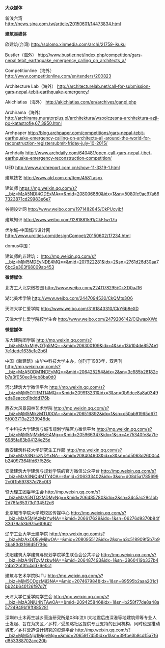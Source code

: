 **大众媒体**  

新浪台湾  
http://news.sina.com.tw/article/20150601/14473834.html  


**建筑类媒体**  

欣建筑(台湾)
http://solomo.xinmedia.com/archi/21759-ikuku

Bustler（海外）
http://www.bustler.net/index.php/competition/gars-nepal.tebit_earthquake_emergency_calling_on_architects_a/

Competitionline（海外）
http://www.competitionline.com/en/tenders/200823

Architecture Lab（海外）
http://architecturelab.net/call-for-submission-gars-nepal-tebit-earthquake-emergency/

Akichiatlas（海外）
http://akichiatlas.com/en/archives/ganpl.php

Archirama（海外）
http://archirama.muratorplus.pl/architektura/wspolczesna-architektura-azji-po-katastrofie,67_3950.html

Archpaper
http://blog.archpaper.com/competitions/gars-nepal-tebit-earthquake-emergency-calling-on-architects-all-around-the-world-for-reconstruction-registersubmit-friday-july-10-2015/

Archdaily
http://www.archdaily.com/640481/open-call-gars-nepal-tibet-earthquake-emergency-reconstruction-competition/  


UED
http://www.archreport.com.cn/show-11-3319-1.html

建筑技艺
http://www.atd.com.cn/Item/4581.aspx

建筑师
https://mp.weixin.qq.com/s?__biz=MzA5NDI4ODExMA==&mid=208006880&idx=1&sn=5080fc9ac97a667323871cd29983e6e7

谷德设计网
http://www.weibo.com/1971482845/CkPUovjbf

建筑知识
http://www.weibo.com/1281881591/CkFfwr17u

优尔城-中国城市设计网
http://www.urcities.com/designCompet/20150602/17234.html

domus中国：

建筑师的非建筑：
http://mp.weixin.qq.com/s?__biz=MjM5MDEyNDE4MQ==&mid=207922281&idx=2&sn=2761d26d30aa76bc2e303f68009ab453


**微博媒体**  

北方工大北京微校园
http://www.weibo.com/2241178295/CkXD0aJ16

湖北美术学院 
http://www.weibo.com/2447094530/CkQMts3O6

天津大学仁爱学院
http://www.weibo.com/3161843310/CkY6b8eXD

天津大学仁爱学院校学生会
http://www.weibo.com/2479206142/Cl2wapXWd


**微信媒体**


东大建院团学联
http://mp.weixin.qq.com/s?__biz=MzAxMjAyOTg5MQ==&mid=206300109&idx=4&sn=13b104de8574e17e1dede1635e1c2b6f

中国《新建筑》由华中科技大学主办，创刊于1983年，双月刊
http://mp.weixin.qq.com/s?__biz=MzA5ODM1NDEyMQ==&mid=206425254&idx=2&sn=3c985b28182cb7a3f050ee94eb8ba0d0

河北建筑大学微信平台
http://mp.weixin.qq.com/s?__biz=MjM5OTI1MTI4MQ==&mid=209913231&idx=3&sn=0b9dce8a8a0349eda9eaccd1bddd176b

西农大风景园林艺术学院
http://mp.weixin.qq.com/s?__biz=MjM5MjkzMTU0OA==&mid=206516892&idx=1&sn=c50ab91965d6715f003713a2233948de

华中科技大学建筑与城市规划学院官方微信平台
http://mp.weixin.qq.com/s?__biz=MjM5NjMxMzE4Mg==&mid=205966347&idx=1&sn=4e75340fe8a7fe6985fa63b04124e25d

西安建筑科技大学研究生工作部
http://mp.weixin.qq.com/s?__biz=MzA3NzczNDYxNA==&mid=208404603&idx=3&sn=cd5063d2600c4b24097364ffd67f526e

安徽建筑大学建筑与规划学院的官方微信公众平台
http://mp.weixin.qq.com/s?__biz=MzA3NjQ4MTY4OA==&mid=206333402&idx=3&sn=d08d5a17856992c0f1b597837d78c0f3

暨大理工团委学生会
http://mp.weixin.qq.com/s?__biz=MzA5NTQ2MDMyNg==&mid=206485780&idx=2&sn=34c5ac28c1bb2d76fa65373d1345f2c6

北京城市学院大学城校区传媒中心
http://mp.weixin.qq.com/s?__biz=MzA5MjAzMzYwNA==&mid=206617629&idx=1&sn=06276d9370b84f33d79a53b975a60642

辽宁工业大学土建学院
http://mp.weixin.qq.com/s?__biz=MzAxODEyMjIwOA==&mid=208095512&idx=2&sn=a3c518909f5b7b93ba83d3166d5f736c  

沈阳建筑大学建筑与规划学院学生联合会公共平台
http://mp.weixin.qq.com/s?__biz=MzA4NTcyMzkwNA==&mid=206487493&idx=1&sn=3860419b337b424b22bf3fc4dd76e0c1  

建筑与艺术学院BJTU
http://mp.weixin.qq.com/s?__biz=MjM5ODgzMjI3NA==&mid=207467984&idx=1&sn=89595b2aaa201c1bb24b640126f97d7f  

天津大学仁爱学院学生会
http://mp.weixin.qq.com/s?__biz=MzA3NjU4NTAwOA==&mid=209425846&idx=1&sn=b258f77de8a48a5724949bf8ff885281  


深圳市土木再生城乡营造研究所是08年汶川大地震后由深港等地建筑师等专业人士发起、旨在为灾区／乡村／受忽略社区提供专业支持的民间机构，同时也是推动城市／乡村营造设计研究的资源平台
http://mp.weixin.qq.com/s?__biz=MjM5Njg1MjgyMg==&mid=206591745&idx=1&sn=39fbe3b8cd15a7f6d853388702acc20b
